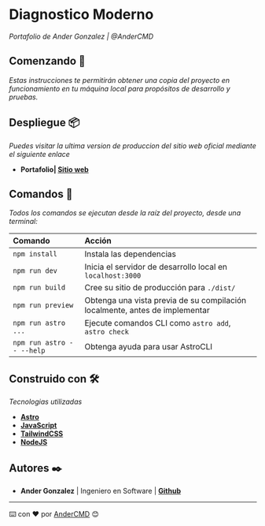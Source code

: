 # Diagnostico Moderno

_Portafolio de Ander Gonzalez | @AnderCMD_

## Comenzando 🚀

_Estas instrucciones te permitirán obtener una copia del proyecto en funcionamiento en tu máquina local para propósitos de desarrollo y pruebas._

## Despliegue 📦
_Puedes visitar la ultima version de produccion del sitio web oficial mediante el siguiente enlace_

- **Portafolio| [Sitio web](PROXIMAMENTE)**

##  Comandos 🧞

_Todos los comandos se ejecutan desde la raíz del proyecto, desde una terminal:_

| Comando                   | Acción                                                                            |
| :------------------------ | :-------------------------------------------------------------------------------- |
| `npm install`             | Instala las dependencias                                                          |
| `npm run dev`             | Inicia el servidor de desarrollo local en `localhost:3000`                        |
| `npm run build`           | Cree su sitio de producción para `./dist/`                                        |
| `npm run preview`         | Obtenga una vista previa de su compilación localmente, antes de implementar       |
| `npm run astro ...`       | Ejecute comandos CLI como `astro add`, `astro check`                              |
| `npm run astro -- --help` | Obtenga ayuda para usar AstroCLI                                                  |

## Construido con 🛠️

_Tecnologias utilizadas_

- **[Astro](https://astro.build/)**
- **[JavaScript](https://developer.mozilla.org/es/docs/Web/JavaScript)**
- **[TailwindCSS](https://tailwindcss.com/)**
- **[NodeJS](https://nodejs.org/en)**

## Autores ✒️

- **Ander Gonzalez** | Ingeniero en Software | **[Github](https://github.com/AnderCMD "Github de @AnderCMD")**

---
⌨️ con ❤️ por [AnderCMD](https://github.com/AnderCMD) 😊
